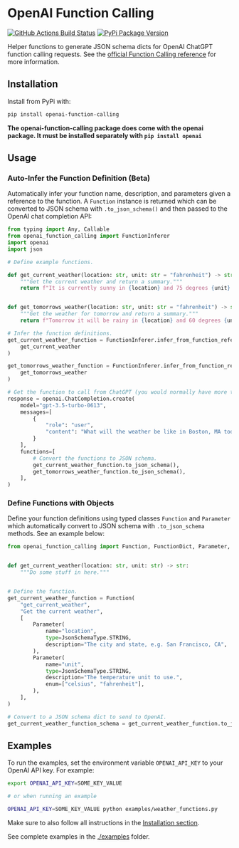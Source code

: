 # OpenAI Function Calling

[![GitHub Actions Build Status](https://github.com/jakecyr/openai-function-calling/actions/workflows/test-application.yml/badge.svg)](https://github.com/jakecyr/openai-function-calling/actions)
[![PyPi Package Version](https://badge.fury.io/py/openai-function-calling.svg)](https://pypi.org/project/openai-function-calling/)

Helper functions to generate JSON schema dicts for OpenAI ChatGPT function calling requests. See the [official Function Calling reference](https://platform.openai.com/docs/guides/gpt/function-calling) for more information.

## Installation

Install from PyPi with:

```bash
pip install openai-function-calling
```

**The openai-function-calling package does come with the openai package. It must be installed separately with `pip install openai`**

## Usage

### Auto-Infer the Function Definition (Beta)

Automatically infer your function name, description, and parameters given a reference to the function. A `Function` instance is returned which can be converted to JSON schema with `.to_json_schema()` and then passed to the OpenAI chat completion API:

```python
from typing import Any, Callable
from openai_function_calling import FunctionInferer
import openai
import json

# Define example functions.

def get_current_weather(location: str, unit: str = "fahrenheit") -> str:
    """Get the current weather and return a summary."""
    return f"It is currently sunny in {location} and 75 degrees {unit}."


def get_tomorrows_weather(location: str, unit: str = "fahrenheit") -> str:
    """Get the weather for tomorrow and return a summary."""
    return f"Tomorrow it will be rainy in {location} and 60 degrees {unit}."

# Infer the function definitions.
get_current_weather_function = FunctionInferer.infer_from_function_reference(
    get_current_weather
)

get_tomorrows_weather_function = FunctionInferer.infer_from_function_reference(
    get_tomorrows_weather
)

# Get the function to call from ChatGPT (you would normally have more than one).
response = openai.ChatCompletion.create(
    model="gpt-3.5-turbo-0613",
    messages=[
        {
            "role": "user",
            "content": "What will the weather be like in Boston, MA today?",
        }
    ],
    functions=[
        # Convert the functions to JSON schema.
        get_current_weather_function.to_json_schema(),
        get_tomorrows_weather_function.to_json_schema(),
    ],
)
```

### Define Functions with Objects

Define your function definitions using typed classes `Function` and `Parameter` which automatically convert to JSON schema with `.to_json_schema` methods. See an example below:

```python
from openai_function_calling import Function, FunctionDict, Parameter, JsonSchemaType


def get_current_weather(location: str, unit: str) -> str:
    """Do some stuff in here."""


# Define the function.
get_current_weather_function = Function(
    "get_current_weather",
    "Get the current weather",
    [
        Parameter(
            name="location",
            type=JsonSchemaType.STRING,
            description="The city and state, e.g. San Francisco, CA",
        ),
        Parameter(
            name="unit",
            type=JsonSchemaType.STRING,
            description="The temperature unit to use.",
            enum=["celsius", "fahrenheit"],
        ),
    ],
)

# Convert to a JSON schema dict to send to OpenAI.
get_current_weather_function_schema = get_current_weather_function.to_json_schema()
```

## Examples

To run the examples, set the environment variable `OPENAI_API_KEY` to your OpenAI API key. For example:

```bash
export OPENAI_API_KEY=SOME_KEY_VALUE

# or when running an example

OPENAI_API_KEY=SOME_KEY_VALUE python examples/weather_functions.py
```

Make sure to also follow all instructions in the [Installation section](#installation).

See complete examples in the [./examples](https://github.com/jakecyr/openai-function-calling/tree/master/examples) folder.
